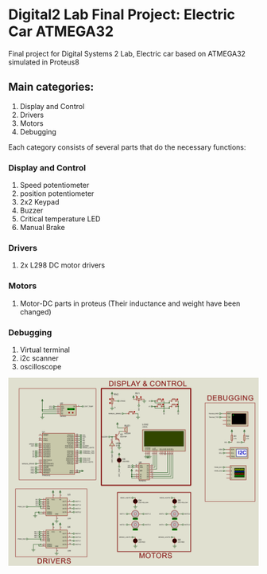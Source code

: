 # Digital2 Lab Final Project: Electric Car ATMEGA32
 Final project for Digital Systems 2 Lab, Electric car based on ATMEGA32 simulated in Proteus8

## Main categories:
1. Display and Control
2. Drivers
3. Motors
4. Debugging

Each category consists of several parts that do the necessary functions:
### Display and Control
1. Speed potentiometer 
2. position potentiometer
3. 2x2 Keypad
4. Buzzer
5. Critical temperature LED
6. Manual Brake
### Drivers
1. 2x L298 DC motor drivers
### Motors
1. Motor-DC parts in proteus (Their inductance and weight have been changed)
### Debugging
1. Virtual terminal
2. i2c scanner
3. oscilloscope 

![image](https://github.com/MehrzadGolabi/Digital2-Lab-Final-Project--Electric-Car-ATMEGA32/blob/main/Az_digital2_400249049.png)
